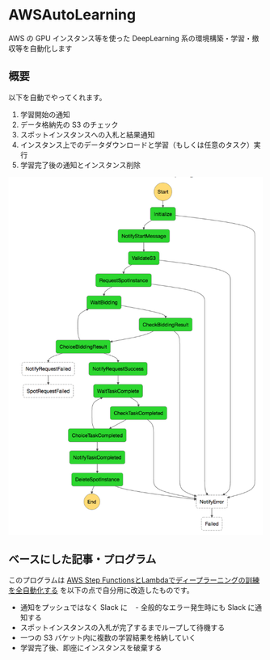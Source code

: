 # AWSAutoLearning
AWS の GPU インスタンス等を使った DeepLearning 系の環境構築・学習・撤収等を自動化します

## 概要

以下を自動でやってくれます。

1. 学習開始の通知
1. データ格納先の S3 のチェック
1. スポットインスタンスへの入札と結果通知
1. インスタンス上でのデータダウンロードと学習（もしくは任意のタスク）実行
1. 学習完了後の通知とインスタンス削除

![Graph](./imgage_for_doc/graph.png)

## ベースにした記事・プログラム
このプログラムは [AWS Step FunctionsとLambdaでディープラーニングの訓練を全自動化する](http://mizti.hatenablog.com/entry/deeplearningwithawsstepfunction) を以下の点で自分用に改造したものです。

- 通知をプッシュではなく Slack に
    - 全般的なエラー発生時にも Slack に通知する
- スポットインスタンスの入札が完了するまでループして待機する
- 一つの S3 バケット内に複数の学習結果を格納していく
- 学習完了後、即座にインスタンスを破棄する

